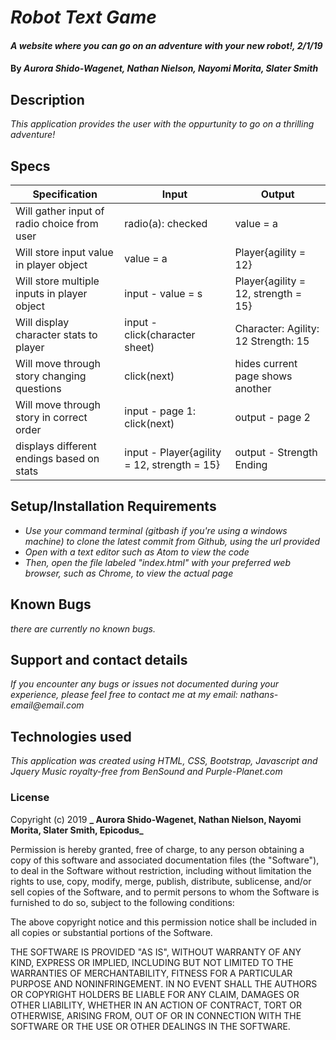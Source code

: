 # _Robot Text Game_

#### _A website where you can go on an adventure with your new robot!, 2/1/19_

#### By _**Aurora Shido-Wagenet, Nathan Nielson, Nayomi Morita, Slater Smith**_

## Description

_This application provides the user with the oppurtunity to go on a thrilling adventure!_

## Specs

Specification | Input | Output
------------- | ----- | ------
Will gather input of radio choice from user | radio(a): checked | value = a
Will store input value in player object | value = a | Player{agility = 12}
Will store multiple inputs in player object | input - value = s | Player{agility = 12, strength = 15}
Will display character stats to player | input - click(character sheet) | Character: Agility: 12 Strength: 15
Will move through story changing questions | click(next) | hides current page shows another
Will move through story in correct order | input - page 1: click(next) | output - page 2
displays different endings based on stats | input - Player{agility = 12, strength = 15} | output - Strength Ending

## Setup/Installation Requirements

* _Use your command terminal (gitbash if you're using a windows machine) to clone the latest commit from Github, using the url provided_
* _Open with a text editor such as Atom to view the code_
* _Then, open the file labeled "index.html" with your preferred web browser, such as Chrome, to view the actual page_

## Known Bugs

_there are currently no known bugs._

## Support and contact details
_If you encounter any bugs or issues not documented during your experience, please feel free to contact me at my email: nathans-email@email.com_

## Technologies used

_This application was created using HTML, CSS, Bootstrap, Javascript and Jquery_
_Music royalty-free from BenSound and Purple-Planet.com_

### License

Copyright (c) 2019 **_ Aurora Shido-Wagenet, Nathan Nielson, Nayomi Morita, Slater Smith, Epicodus_**

Permission is hereby granted, free of charge, to any person obtaining a copy
of this software and associated documentation files (the "Software"), to deal
in the Software without restriction, including without limitation the rights
to use, copy, modify, merge, publish, distribute, sublicense, and/or sell
copies of the Software, and to permit persons to whom the Software is
furnished to do so, subject to the following conditions:

The above copyright notice and this permission notice shall be included in all
copies or substantial portions of the Software.

THE SOFTWARE IS PROVIDED "AS IS", WITHOUT WARRANTY OF ANY KIND, EXPRESS OR
IMPLIED, INCLUDING BUT NOT LIMITED TO THE WARRANTIES OF MERCHANTABILITY,
FITNESS FOR A PARTICULAR PURPOSE AND NONINFRINGEMENT. IN NO EVENT SHALL THE
AUTHORS OR COPYRIGHT HOLDERS BE LIABLE FOR ANY CLAIM, DAMAGES OR OTHER
LIABILITY, WHETHER IN AN ACTION OF CONTRACT, TORT OR OTHERWISE, ARISING FROM,
OUT OF OR IN CONNECTION WITH THE SOFTWARE OR THE USE OR OTHER DEALINGS IN THE
SOFTWARE.
